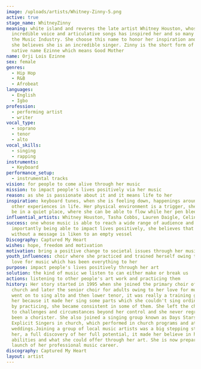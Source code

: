 ```yaml
---
image: /uploads/artists/Whitney-Zinny-5.png
active: true
stage_name: WhitneyZinny
meaning: white island and reveres the late artist Whitney Houston, whose
  incredible voice and articulative songs has inspired her and so many others in
  the Music Industry. She choose this name to honor her inspiration and because
  she believes she is an incredible singer. Zinny is the short form of her
  native name Ezinne which means Good Mother
name: Orji Lois Ezinne
sex: female
genres:
  - Hip Hop
  - R&B
  - Afrobeat
languages:
  - English
  - Igbo
profession:
  - performing artist
  - writer
vocal_type:
  - soprano
  - tenor
  - alto
vocal_skills:
  - singing
  - rapping
instruments:
  - Keyboard
performance_setup:
  - instrumental tracks
vision: for people to come alive through her music
mission: to impact people's lives positively via her music
reason: as she is passionate about it and it means life to her
inspiration: keyboard tunes, when she is feeling down, happenings around her and
  other experiences in life. Her physical environment is a trigger, she loves to
  be in a quiet place, where she can be able to flow while her pen bleeds
influential_artists: Whitney Houston, Tasha Cobbs, Lauren Daigle, Celine Dion
success: one whose music is able to reach a wide range of audience and most
  importantly being able to impact lives positively, she believes that music
  without a message is liken to an empty vessel
Discography: Captured My Heart
wishes: hope, freedom and motivation
motivation: bring a positive change to societal issues through her music
youth_influences: choir where she practiced and trained herself owing to her
  love for music which has been everything to her
purpose: impact people's lives positively through her art
solution: the kind of music we listen to can either make or break us
actions: listening to other people's art work and practicing them
history: Her story started in 1995 when she joined the primary choir of her
  church and later the senior choir for adults owing to her love for music.She
  went on to sing alto and then lower tenor, it was really a training ground for
  her because it made her sing some parts which she couldn't sing ordinarily and
  by practicing, she became consistent in some of them. She left the choir owing
  to challenges and circumstances beyond her control and she never regretted
  been a chorister. She also joined a singing group known as Days Stars and
  Explicit Singers in church, which performed in church programs and at
  weddings.Joining a group of local music artists was a big stepping stone for
  her, a full discovery of her full potential, it made her believe in her
  abilities and what she could offer through her art. She is now preparing the
  launch of her professional music career.
discography: Captured My Heart
layout: artist
---
```


